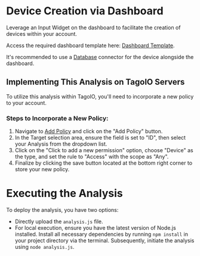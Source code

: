 # Device Creation via Dashboard
Leverage an Input Widget on the dashboard to facilitate the creation of devices within your account.

Access the required dashboard template here: [Dashboard Template](https://admin.tago.io/template/6143555a314cef001871ec78).

It's recommended to use a [Database](https://admin.tago.io/connectors/62336c32ab6e0d0012e06c04/62333bd36977fc001a2990c8) connector for the device alongside the dashboard.

## Implementing This Analysis on TagoIO Servers

To utilize this analysis within TagoIO, you'll need to incorporate a new policy to your account.

### Steps to Incorporate a New Policy:

1. Navigate to [Add Policy](https://admin.tago.io/am) and click on the "Add Policy" button.
2. In the Target selection area, ensure the field is set to "ID", then select your Analysis from the dropdown list.
3. Click on the "Click to add a new permission" option, choose "Device" as the type, and set the rule to "Access" with the scope as "Any".
4. Finalize by clicking the save button located at the bottom right corner to store your new policy.

# Executing the Analysis

To deploy the analysis, you have two options:

- Directly upload the `analysis.js` file.
- For local execution, ensure you have the latest version of Node.js installed. Install all necessary dependencies by running `npm install` in your project directory via the terminal. Subsequently, initiate the analysis using `node analysis.js`.
